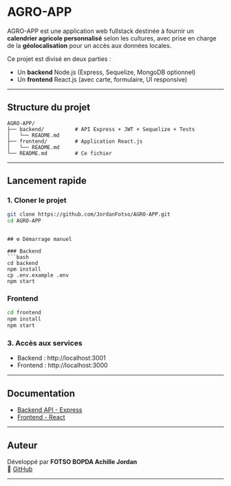 #  AGRO-APP

AGRO-APP est une application web fullstack destinée à fournir un **calendrier agricole personnalisé** selon les cultures, avec prise en charge de la **géolocalisation** pour un accès aux données locales.

Ce projet est divisé en deux parties :
- Un **backend** Node.js (Express, Sequelize, MongoDB optionnel)
- Un **frontend** React.js (avec carte, formulaire, UI responsive)

---

##  Structure du projet

```
AGRO-APP/
├── backend/          # API Express + JWT + Sequelize + Tests
│   └── README.md
├── frontend/         # Application React.js
│   └── README.md
└── README.md         # Ce fichier
```

---

##  Lancement rapide 

### 1. Cloner le projet
```bash
git clone https://github.com/JordanFotso/AGRO-APP.git
cd AGRO-APP
```

```

## ⚙️ Démarrage manuel 

### Backend
```bash
cd backend
npm install
cp .env.example .env
npm start
```

### Frontend
```bash
cd frontend
npm install
npm start
```
### 3. Accès aux services

- Backend : http://localhost:3001  
- Frontend : http://localhost:3000

---

##  Documentation

-  [Backend API - Express](./backend/README.md)
-  [Frontend - React](./frontend/README.md)

---

##  Auteur

Développé par **FOTSO BOPDA Achille Jordan**  
🔗 [GitHub](https://github.com/JordanFotso)

---

